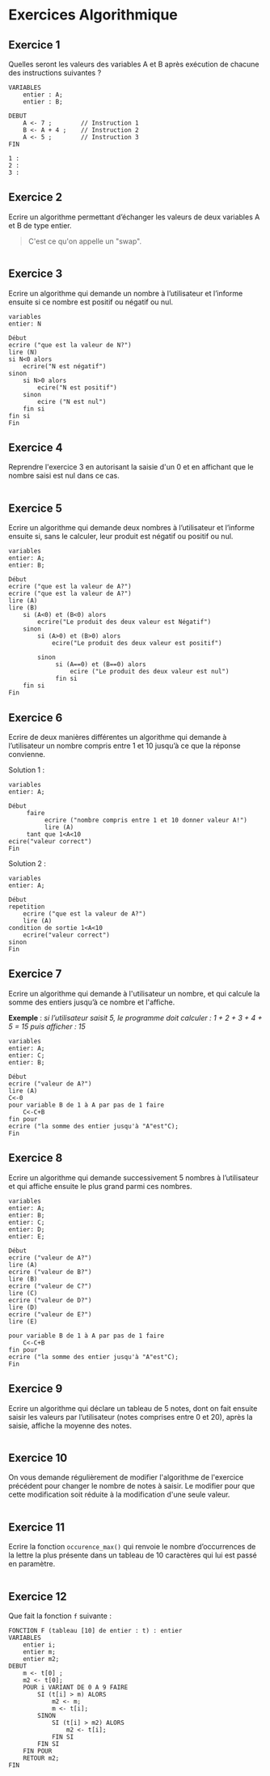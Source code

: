 # Exercices Algorithmique

## Exercice 1

Quelles seront les valeurs des variables A et B après exécution de chacune des instructions suivantes ?

```
VARIABLES
    entier : A;
    entier : B;

DEBUT
    A <- 7 ;        // Instruction 1
    B <- A + 4 ;    // Instruction 2
    A <- 5 ;        // Instruction 3
FIN
```

```
1 : 
2 : 
3 : 
```

## Exercice 2

Ecrire un algorithme permettant d’échanger les valeurs de deux variables A et B de type entier.

> C'est ce qu'on appelle un "swap".

```

```

## Exercice 3

Ecrire un algorithme qui demande un nombre à l’utilisateur et l’informe ensuite si ce nombre est positif ou négatif ou nul.

```
variables 
entier: N

Début
ecrire ("que est la valeur de N?")
lire (N)
si N<0 alors
    ecrire("N est négatif")
sinon 
    si N>0 alors 
        ecire("N est positif")
    sinon 
        ecire ("N est nul")
    fin si
fin si
Fin
```

## Exercice 4

Reprendre l'exercice 3 en autorisant la saisie d'un 0 et en affichant que le nombre saisi est nul dans ce cas.

```

```

## Exercice 5

Ecrire un algorithme qui demande deux nombres à l’utilisateur et l’informe ensuite si, sans le calculer, leur produit est négatif ou positif ou nul.

```
variables 
entier: A;
entier: B;

Début
ecrire ("que est la valeur de A?")
ecrire ("que est la valeur de A?")
lire (A)
lire (B)
    si (A<0) et (B<0) alors
        ecrire("Le produit des deux valeur est Négatif")
    sinon 
        si (A>0) et (B>0) alors 
            ecire("Le produit des deux valeur est positif")
        
        sinon 
             si (A==0) et (B==0) alors
                 ecire ("Le produit des deux valeur est nul")
             fin si
    fin si
Fin
```

## Exercice 6

Ecrire de deux manières différentes un algorithme qui demande à l’utilisateur un nombre compris entre 1 et 10 jusqu’à ce que la réponse convienne.

Solution 1 :

```
variables 
entier: A;

Début
     faire
          ecrire ("nombre compris entre 1 et 10 donner valeur A!")
          lire (A)
     tant que 1<A<10
ecire("valeur correct")
Fin
```

Solution 2 :

```
variables 
entier: A;

Début
repetition
    ecrire ("que est la valeur de A?")
    lire (A)
condition de sortie 1<A<10 
    ecrire("valeur correct")
sinon 
Fin
```

## Exercice 7

Ecrire un algorithme qui demande à l'utilisateur un nombre, et qui calcule la somme des entiers jusqu’à ce nombre et l'affiche. 

**Exemple** : *si l’utilisateur saisit 5, le programme doit calculer : 1 + 2 + 3 + 4 + 5 = 15 puis afficher : 15*

```
variables 
entier: A;
entier: C;
entier: B;

Début
ecrire ("valeur de A?")
lire (A)
C<-0
pour variable B de 1 à A par pas de 1 faire 
    C<-C+B
fin pour
ecrire ("la somme des entier jusqu'à "A"est"C);
Fin
```

## Exercice 8

Ecrire un algorithme qui demande successivement 5 nombres à l’utilisateur et qui affiche ensuite le plus grand parmi ces nombres.

```
variables 
entier: A;
entier: B;
entier: C;
entier: D;
entier: E;

Début
ecrire ("valeur de A?")
lire (A)
ecrire ("valeur de B?")
lire (B)
ecrire ("valeur de C?")
lire (C)
ecrire ("valeur de D?")
lire (D)
ecrire ("valeur de E?")
lire (E)

pour variable B de 1 à A par pas de 1 faire 
    C<-C+B
fin pour
ecrire ("la somme des entier jusqu'à "A"est"C);
Fin
```

## Exercice 9

Ecrire un algorithme qui déclare un tableau de 5 notes, dont on fait ensuite saisir les valeurs par l’utilisateur (notes comprises entre 0 et 20), après la saisie, affiche la moyenne des notes.

```

```

## Exercice 10

On vous demande régulièrement de modifier l'algorithme de l'exercice précédent pour changer le nombre de notes à saisir. Le modifier pour que cette modification soit réduite à la modification d'une seule valeur.

```

```

## Exercice 11

Ecrire la fonction ```occurence_max()``` qui renvoie le nombre d’occurrences de la lettre la plus présente dans un tableau de 10 caractères qui lui est passé en paramètre.

```

```

## Exercice 12

Que fait la fonction ```f``` suivante :

```
FONCTION F (tableau [10] de entier : t) : entier
VARIABLES
    entier i;
    entier m;
    entier m2;
DEBUT
    m <- t[0] ;
    m2 <- t[0];
    POUR i VARIANT DE 0 A 9 FAIRE
        SI (t[i] > m) ALORS
            m2 <- m;
            m <- t[i];
        SINON
            SI (t[i] > m2) ALORS
                m2 <- t[i];
            FIN SI
        FIN SI
    FIN POUR
    RETOUR m2;
FIN
```
